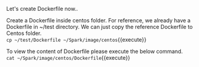 Let's create Dockerfile now..

Create a Dockerfile inside centos folder. For reference, we already have a Dockerfile in ~/test directory.
We can just copy the reference Dockerfile to Centos folder.<br>
`cp ~/test/Dockerfile ~/Spark/image/centos`{{execute}}

To view the content of Dockerfile please execute the below command.<br>
`cat ~/Spark/image/centos/Dockerfile`{{execute}}
